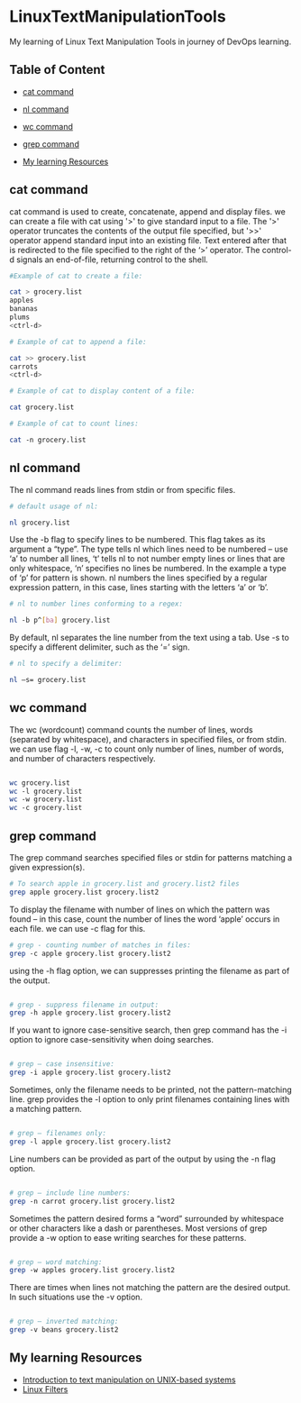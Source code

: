 # LinuxTextManipulationTools
My learning of Linux Text Manipulation Tools in journey of DevOps learning.

## Table of Content

- [cat command](#cat-command)
- [nl command](#nl-command)
- [wc command](#wc-command)
- [grep command](#grep-command)

- [My learning Resources](#My-learning-Resources)



## cat command

cat command is used to create, concatenate, append and display files.
we can create a file with cat using '>' to give standard input to a file. The '>' operator truncates the contents of the output file specified, but '>>' operator append standard input into an existing file. Text entered after that is redirected to the file specified to the right of the ‘>’ operator. The control-d signals an end-of-file, returning control to the shell.

```bash
#Example of cat to create a file:

cat > grocery.list
apples
bananas
plums
<ctrl‑d>
```

```bash
# Example of cat to append a file:

cat >> grocery.list
carrots
<ctrl‑d>
```

```bash
# Example of cat to display content of a file:

cat grocery.list
```

```bash
# Example of cat to count lines:

cat ‑n grocery.list
```

## nl command

The nl command reads lines from stdin or from specific files.

```bash
# default usage of nl:

nl grocery.list 
```

Use the -b flag to specify lines to be numbered. This flag takes as its argument a “type”. The type tells nl which lines need to be numbered – use ‘a’ to number all lines, ‘t’ tells nl to not number empty lines or lines that are only whitespace, ‘n’ specifies no lines be numbered. In the example a type of ‘p’ for pattern is shown. nl numbers the lines specified by a regular expression pattern, in this case, lines starting with the letters ‘a’ or ‘b’.

```bash
# nl to number lines conforming to a regex:

nl ‑b p^[ba] grocery.list
```

By default, nl separates the line number from the text using a tab. Use -s to specify a different delimiter, such as the ‘=’ sign.

```bash
# nl to specify a delimiter:

nl –s= grocery.list
```


## wc command 

The wc (wordcount) command counts the number of lines, words (separated by whitespace), and characters in specified files, or from stdin. we can use flag -l, -w, -c to count only number of lines, number of words, and number of characters respectively.

```bash

wc grocery.list
wc ‑l grocery.list
wc ‑w grocery.list
wc ‑c grocery.list
```


## grep command

The grep command searches specified files or stdin for patterns matching a given expression(s).

```bash
# To search apple in grocery.list and grocery.list2 files
grep apple grocery.list grocery.list2

```

To display the filename with number of lines on which the pattern was found – in this case, count the number of lines the word ‘apple’ occurs in each file. we can use -c flag for this.

```bash
# grep - counting number of matches in files:
grep ‑c apple grocery.list grocery.list2

```
using the -h flag option, we can suppresses printing the filename as part of the output.

```bash

# grep - suppress filename in output:
grep ‑h apple grocery.list grocery.list2

```

If you want to ignore case-sensitive search, then grep command has the -i option to ignore case-sensitivity when doing searches.

```bash

# grep – case insensitive:
grep ‑i apple grocery.list grocery.list2

```

Sometimes, only the filename needs to be printed, not the pattern-matching line. grep provides the -l option to only print filenames containing lines with a matching pattern.

```bash

# grep – filenames only:
grep ‑l apple grocery.list grocery.list2

```

Line numbers can be provided as part of the output by using the -n flag option.

```bash

# grep – include line numbers:
grep ‑n carrot grocery.list grocery.list2

```

Sometimes the pattern desired forms a “word” surrounded by whitespace or other characters like a dash or parentheses. Most versions of grep provide a -w option to ease writing searches for these patterns.

```bash

# grep – word matching:
grep ‑w apples grocery.list grocery.list2

```

There are times when lines not matching the pattern are the desired output. In such situations use the -v option.


```bash

# grep – inverted matching:
grep ‑v beans grocery.list2

```


## My learning Resources

- [Introduction to text manipulation on UNIX-based systems](https://developer.ibm.com/articles/au-unixtext/)
- [Linux Filters](https://www.javatpoint.com/linux-filters)
